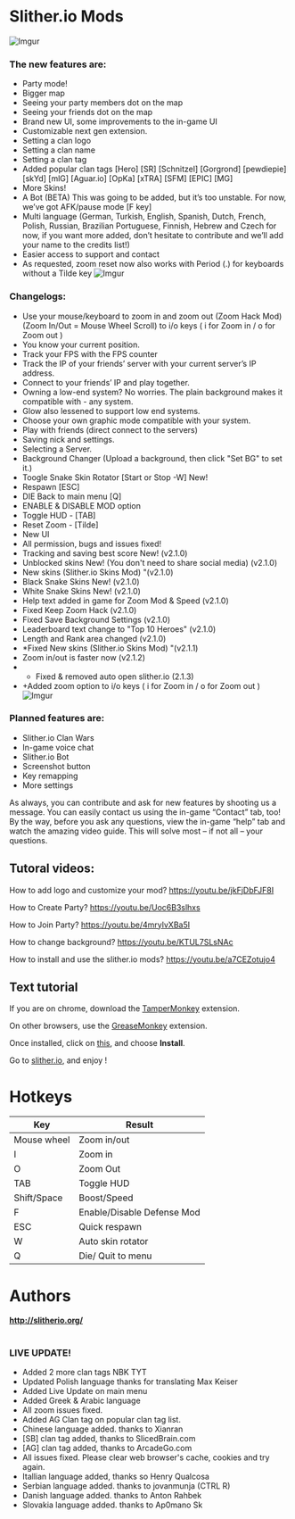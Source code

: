 # Slither.io Mods
![Imgur](https://i.imgur.com/if0HPxq.png)
### The new features are:
- Party mode!
- Bigger map
- Seeing your party members dot on the map
- Seeing your friends dot on the map
- Brand new UI, some improvements to the in-game UI
- Customizable next gen extension.
- Setting a clan logo
- Setting a clan name
- Setting a clan tag
- Added popular clan tags [Hero] [SR] [Schnitzel] [Gorgrond] [pewdiepie] [skYd] [mlG] [Aguar.io] [OpKa] [xTRA] [SFM] [EPIC] [MG]
- More Skins!
- A Bot (BETA) This was going to be added, but it’s too unstable. For now, we’ve got AFK/pause mode [F key]
- Multi language (German, Turkish, English, Spanish, Dutch, French, Polish, Russian, Brazilian Portuguese, Finnish, Hebrew and Czech for now, if you want more added, don’t hesitate to contribute and we’ll add your name to the credits list!)
- Easier access to support and contact
- As requested, zoom reset now also works with Period (.) for keyboards without a Tilde key
![Imgur](https://i.imgur.com/BOy1GgN.png)

### Changelogs:
- Use your mouse/keyboard to zoom in and zoom out (Zoom Hack Mod) (Zoom In/Out = Mouse Wheel Scroll) to i/o keys ( i for Zoom in / o for Zoom out )
- You know your current position.
- Track your FPS with the FPS counter
- Track the IP of your friends’ server with your current server’s IP address.
- Connect to your friends’ IP and play together.
- Owning a low-end system? No worries. The plain background makes it compatible with - any system.
- Glow also lessened to support low end systems.
- Choose your own graphic mode compatible with your system.
- Play with friends (direct connect to the servers)
- Saving nick and settings.
- Selecting a Server.
- Background Changer (Upload a background, then click "Set BG" to set it.)
- Toogle Snake Skin Rotator [Start or Stop -W] New!
- Respawn [ESC]
- DIE Back to main menu [Q]
- ENABLE & DISABLE MOD option
- Toggle HUD - [TAB]
- Reset Zoom - [Tilde]
- New UI
- All permission, bugs and issues fixed!
- Tracking and saving best score New! (v2.1.0)
- Unblocked skins New! (You don't need to share social media) (v2.1.0)
- New skins (Slither.io Skins Mod) "(v2.1.0)
- Black Snake Skins New! (v2.1.0)
- White Snake Skins New! (v2.1.0)
- Help text added in game for Zoom Mod & Speed (v2.1.0)
- Fixed Keep Zoom Hack (v2.1.0)
- Fixed Save Background Settings (v2.1.0)
- Leaderboard text change to "Top 10 Heroes" (v2.1.0)
- Length and Rank area changed (v2.1.0)
- *Fixed New skins (Slither.io Skins Mod) "(v2.1.1)
- Zoom in/out is faster now (v2.1.2)
- * Fixed & removed auto open slither.io (2.1.3)
- +Added zoom option to i/o keys ( i for Zoom in / o for Zoom out )
 ![Imgur](https://i.imgur.com/t6Zd5Pv.png)

### Planned features are:
- Slither.io Clan Wars
- In-game voice chat
- Slither.io Bot
- Screenshot button
- Key remapping
- More settings

As always, you can contribute and ask for new features by shooting us a message. You can easily contact us using the in-game “Contact” tab, too! By the way, before you ask any questions, view the in-game “help” tab and watch the amazing video guide. This will solve most – if not all – your questions.

## Tutoral videos:
How to add logo and customize your mod?
https://youtu.be/jkFjDbFJF8I

How to Create Party?
https://youtu.be/Uoc6B3slhxs

How to Join Party?
https://youtu.be/4mrylvXBa5I

How to change background?
https://youtu.be/KTUL7SLsNAc

How to install and use the slither.io mods? 
https://youtu.be/a7CEZotujo4

## Text tutorial
If you are on chrome, download the [TamperMonkey](https://chrome.google.com/webstore/detail/tampermonkey/dhdgffkkebhmkfjojejmpbldmpobfkfo?hl=en) extension.

On other browsers, use the [GreaseMonkey](https://addons.mozilla.org/en-GB/firefox/addon/greasemonkey/) extension.

Once installed, click on [this](https://github.com/Slitherio-Org/Slither.io-Mods/raw/master/SlitherioMods.user.js), and choose **Install**.

Go to [slither.io](http://slither.io/), and enjoy !

# Hotkeys

Key | Result
---|---
Mouse wheel | Zoom in/out
I | Zoom in
O | Zoom Out
TAB  | Toggle HUD
Shift/Space | Boost/Speed
F | Enable/Disable Defense Mod
ESC | Quick respawn
W | Auto skin rotator
Q | Die/ Quit to menu

# Authors 
**http://slitherio.org/**

#  

### LIVE UPDATE!
- Added 2 more clan tags NBK TYT
- Updated Polish language thanks for translating Max Keiser 
- Added Live Update on main menu
- Added Greek & Arabic language
- All zoom issues fixed.
- Added AG Clan tag on popular clan tag list.
- Chinese language added. thanks to Xianran
- [SB] clan tag added, thanks to SlicedBrain.com
- [AG] clan tag added, thanks to ArcadeGo.com
- All issues fixed. Please clear web browser's cache, cookies and try again.
- Itallian language added, thanks so Henry Qualcosa
- Serbian language added. thanks to jovanmunja (CTRL R)
- Danish language added. thanks to Anton Rahbek
- Slovakia language added. thanks to Ap0mano Sk
